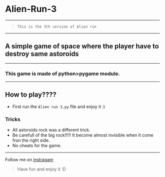 # Alien-Run-3
---
> `This is the 3th version of Alien run`
---
## A simple game of space where the player have to destroy same astoroids
---
### This game is made of python>pygame module.
---

## How to play????
* First run the `Alien run 3.py` file and enjoy it :)

### Tricks
* All astoroids rock was a different trick.
* Be carefull of the big rock!!!!! It become almost invisible when it come fron the right side.
* No cheats for the game.

---

Follow me on [instragam](https://www.instagram.com/_python_coding/)

> Have fun and enjoy it :D
